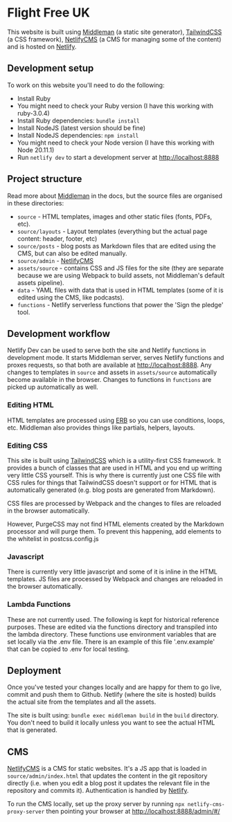 # Flight Free UK

This website is built using [Middleman](https://middlemanapp.com/) (a static
site generator), [TailwindCSS](https://tailwindcss.com/) (a CSS framework),
[NetlifyCMS](https://www.netlifycms.org/) (a CMS for managing some of the content)
and is hosted on [Netlify](https://www.netlify.com/).

## Development setup

To work on this website you'll need to do the following:

* Install Ruby
* You might need to check your Ruby version (I have this working with ruby-3.0.4)
* Install Ruby dependencies: `bundle install`
* Install NodeJS (latest version should be fine)
* Install NodeJS dependencies: `npm install`
* You might need to check your Node version (I have this working with Node 20.11.1)
* Run `netlify dev` to start a development server at
  [http://localhost:8888](http://localhost:8888)

## Project structure

Read more about [Middleman](https://middlemanapp.com/) in the docs, but the
source files are organised in these directories:

* `source` - HTML templates, images and other static files (fonts, PDFs, etc).
* `source/layouts` - Layout templates (everything but the actual page content:
  header, footer, etc)
* `source/posts` - blog posts as Markdown files that are edited using the CMS,
  but can also be edited manually.
* `source/admin` - [NetlifyCMS](https://www.netlifycms.org/)
* `assets/source` - contains CSS and JS files for the site (they are separate because we are using Webpack to build assets, not Middleman's default assets pipeline).
* `data` - YAML files with data that is used in HTML templates (some of it is
  edited using the CMS, like podcasts).
* `functions` - Netlify serverless functions that power the 'Sign the pledge'
  tool.

## Development workflow

Netlify Dev can be used to serve both the site and Netlify functions in
development mode. It starts Middleman server, serves Netlify functions and
proxes requests, so that both are available at
[http://localhost:8888](http://localhost:8888). Any changes to templates in
`source` and assets in `assets/source` automatically become available in the
browser. Changes to functions in `functions` are picked up automatically as
well.

### Editing HTML

HTML templates are processed using
[ERB](https://ruby-doc.org/stdlib-2.6.5/libdoc/erb/rdoc/ERB.html) so you can
use conditions, loops, etc. Middleman also provides things like partials,
helpers, layouts.

### Editing CSS

This site is built using [TailwindCSS](https://tailwindcss.com/) which is a
utility-first CSS framework. It provides a bunch of classes that are used in
HTML and you end up writting very little CSS yourself. This is why there is
currently just one CSS file with CSS rules for things that TailwindCSS doesn't
support or for HTML that is automatically generated (e.g. blog posts are
generated from Markdown).

CSS files are processed by Webpack and the changes to files are reloaded in the
browser automatically.

However, PurgeCSS may not find HTML elements created by the Markdown processor and will purge them. To prevent this happening, add elements to the whitelist in postcss.config.js

### Javascript

There is currently very little javascript and some of it is inline in the HTML
templates. JS files are processed by Webpack and changes are reloaded in the
browser automatically.

### Lambda Functions

These are not currently used. The following is kept for historical reference purposes.
These are edited via the functions directory and transpiled into the lambda directory.
These functions use environment variables that are set locally via the .env file.
There is an example of this file '.env.example' that can be copied to .env for local testing.

## Deployment

Once you've tested your changes locally and are happy for them to go live,
commit and push them to Github. Netlify (where the site is hosted) builds the
actual site from the templates and all the assets.

The site is built using: `bundle exec middleman build` in the `build`
directory. You don't need to build it locally unless you want to see the actual
HTML that is generated.

## CMS

[NetlifyCMS](https://www.netlifycms.org/) is a CMS for static websites. It's a
JS app that is loaded in `source/admin/index.html` that updates the content in
the git repository directly (i.e. when you edit a blog post it updates the
relevant file in the repository and commits it). Authentication is handled by
[Netlify](https://www.netlify.com/).

To run the CMS locally, set up the proxy server by running `npx netlify-cms-proxy-server`
then pointing your browser at [http://localhost:8888/admin/#/](http://localhost:8888/admin/#/)
